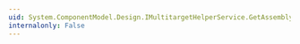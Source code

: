 ```yaml
---
uid: System.ComponentModel.Design.IMultitargetHelperService.GetAssemblyQualifiedName(System.Type)
internalonly: False
---
```

